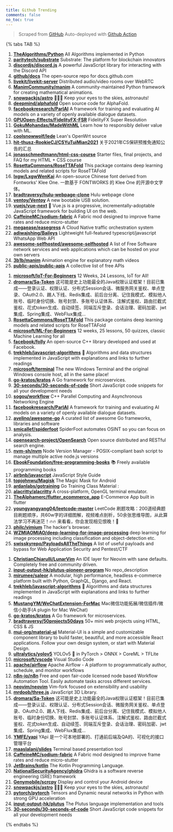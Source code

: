 ```yaml
---
title: Github Trending
comments: false
no_toc: true
---
```


> Scraped from [GitHub](https://github.com/trending)
Auto-deployed with [Github Action](https://docs.github.com/en/actions)

{% tabs TAB %}
<!-- tab Daily -->
1. [**TheAlgorithms/Python**](https://github.com/TheAlgorithms/Python)
All Algorithms implemented in Python
2. [**paritytech/substrate**](https://github.com/paritytech/substrate)
Substrate: The platform for blockchain innovators
3. [**discordjs/discord.js**](https://github.com/discordjs/discord.js)
A powerful JavaScript library for interacting with the Discord API
4. [**github/docs**](https://github.com/github/docs)
The open-source repo for docs.github.com
5. [**livekit/livekit-server**](https://github.com/livekit/livekit-server)
Distributed audio/video rooms over WebRTC
6. [**ManimCommunity/manim**](https://github.com/ManimCommunity/manim)
A community-maintained Python framework for creating mathematical animations.
7. [**snowpackjs/astro**](https://github.com/snowpackjs/astro)
🚀🧑‍🚀 Keep your eyes to the skies, astronauts!
8. [**deepmind/alphafold**](https://github.com/deepmind/alphafold)
Open source code for AlphaFold.
9. [**facebookresearch/ParlAI**](https://github.com/facebookresearch/ParlAI)
A framework for training and evaluating AI models on a variety of openly available dialogue datasets.
10. [**GPUOpen-Effects/FidelityFX-FSR**](https://github.com/GPUOpen-Effects/FidelityFX-FSR)
FidelityFX Super Resolution
11. [**GokuMohandas/MadeWithML**](https://github.com/GokuMohandas/MadeWithML)
Learn how to responsibly deliver value with ML.
12. [**coolsnowwolf/lede**](https://github.com/coolsnowwolf/lede)
Lean's OpenWrt source
13. [**hit-thusz-RookieCJ/CSYuTuiMian2021**](https://github.com/hit-thusz-RookieCJ/CSYuTuiMian2021)
关于2021年CS保研预推免通知公告的汇总
14. [**jonasschmedtmann/html-css-course**](https://github.com/jonasschmedtmann/html-css-course)
Starter files, final projects, and FAQ for my HTML + CSS course
15. [**RosettaCommons/RoseTTAFold**](https://github.com/RosettaCommons/RoseTTAFold)
This package contains deep learning models and related scripts for RoseTTAFold
16. [**lxgw/LxgwWenKai**](https://github.com/lxgw/LxgwWenKai)
An open-source Chinese font derived from Fontworks' Klee One. 一款基于 FONTWORKS 的 Klee One 的开源中文字体。
17. [**bradtraversy/hulu-webpage-clone**](https://github.com/bradtraversy/hulu-webpage-clone)
Hulu webpage clone
18. [**ventoy/Ventoy**](https://github.com/ventoy/Ventoy)
A new bootable USB solution.
19. [**vuejs/vue-next**](https://github.com/vuejs/vue-next)
🖖 Vue.js is a progressive, incrementally-adoptable JavaScript framework for building UI on the web.
20. [**CaffeineMC/sodium-fabric**](https://github.com/CaffeineMC/sodium-fabric)
A Fabric mod designed to improve frame rates and reduce micro-stutter
21. [**megaease/easegress**](https://github.com/megaease/easegress)
A Cloud Native traffic orchestration system
22. [**adiwajshing/Baileys**](https://github.com/adiwajshing/Baileys)
Lightweight full-featured typescript/javascript WhatsApp Web API
23. [**awesome-selfhosted/awesome-selfhosted**](https://github.com/awesome-selfhosted/awesome-selfhosted)
A list of Free Software network services and web applications which can be hosted on your own servers
24. [**3b1b/manim**](https://github.com/3b1b/manim)
Animation engine for explanatory math videos
25. [**public-apis/public-apis**](https://github.com/public-apis/public-apis)
A collective list of free APIs
<!-- endtab -->
<!-- tab Weekly -->
1. [**microsoft/IoT-For-Beginners**](https://github.com/microsoft/IoT-For-Beginners)
12 Weeks, 24 Lessons, IoT for All!
2. [**dromara/Sa-Token**](https://github.com/dromara/Sa-Token)
这可能是史上功能最全的Java权限认证框架！目前已集成——登录认证、权限认证、分布式Session会话、微服务网关鉴权、单点登录、OAuth2.0、踢人下线、Redis集成、前后台分离、记住我模式、模拟他人账号、临时身份切换、账号封禁、多账号认证体系、注解式鉴权、路由拦截式鉴权、花式token生成、自动续签、同端互斥登录、会话治理、密码加密、jwt集成、Spring集成、WebFlux集成...
3. [**RosettaCommons/RoseTTAFold**](https://github.com/RosettaCommons/RoseTTAFold)
This package contains deep learning models and related scripts for RoseTTAFold
4. [**microsoft/ML-For-Beginners**](https://github.com/microsoft/ML-For-Beginners)
12 weeks, 25 lessons, 50 quizzes, classic Machine Learning for all
5. [**facebook/folly**](https://github.com/facebook/folly)
An open-source C++ library developed and used at Facebook.
6. [**trekhleb/javascript-algorithms**](https://github.com/trekhleb/javascript-algorithms)
📝 Algorithms and data structures implemented in JavaScript with explanations and links to further readings
7. [**microsoft/terminal**](https://github.com/microsoft/terminal)
The new Windows Terminal and the original Windows console host, all in the same place!
8. [**go-kratos/kratos**](https://github.com/go-kratos/kratos)
A Go framework for microservices.
9. [**30-seconds/30-seconds-of-code**](https://github.com/30-seconds/30-seconds-of-code)
Short JavaScript code snippets for all your development needs
10. [**sogou/workflow**](https://github.com/sogou/workflow)
C++ Parallel Computing and Asynchronous Networking Engine
11. [**facebookresearch/ParlAI**](https://github.com/facebookresearch/ParlAI)
A framework for training and evaluating AI models on a variety of openly available dialogue datasets.
12. [**avelino/awesome-go**](https://github.com/avelino/awesome-go)
A curated list of awesome Go frameworks, libraries and software
13. [**smicallef/spiderfoot**](https://github.com/smicallef/spiderfoot)
SpiderFoot automates OSINT so you can focus on analysis.
14. [**opensearch-project/OpenSearch**](https://github.com/opensearch-project/OpenSearch)
Open source distributed and RESTful search engine.
15. [**nvm-sh/nvm**](https://github.com/nvm-sh/nvm)
Node Version Manager - POSIX-compliant bash script to manage multiple active node.js versions
16. [**EbookFoundation/free-programming-books**](https://github.com/EbookFoundation/free-programming-books)
📚 Freely available programming books
17. [**airbnb/javascript**](https://github.com/airbnb/javascript)
JavaScript Style Guide
18. [**topjohnwu/Magisk**](https://github.com/topjohnwu/Magisk)
The Magic Mask for Android
19. [**ardanlabs/gotraining**](https://github.com/ardanlabs/gotraining)
Go Training Class Material :
20. [**alacritty/alacritty**](https://github.com/alacritty/alacritty)
A cross-platform, OpenGL terminal emulator.
21. [**TheAlphamerc/flutter_ecommerce_app**](https://github.com/TheAlphamerc/flutter_ecommerce_app)
E-Commerce App built in flutter
22. [**youngyangyang04/leetcode-master**](https://github.com/youngyangyang04/leetcode-master)
LeetCode 刷题攻略：200道经典题目刷题顺序，共60w字的详细图解，视频难点剖析，50余张思维导图，从此算法学习不再迷茫！🔥🔥 来看看，你会发现相见恨晚！🚀
23. [**philc/vimium**](https://github.com/philc/vimium)
The hacker's browser.
24. [**WZMIAOMIAO/deep-learning-for-image-processing**](https://github.com/WZMIAOMIAO/deep-learning-for-image-processing)
deep learning for image processing including classification and object-detection etc.
25. [**swisskyrepo/PayloadsAllTheThings**](https://github.com/swisskyrepo/PayloadsAllTheThings)
A list of useful payloads and bypass for Web Application Security and Pentest/CTF
<!-- endtab -->
<!-- tab Monthly -->
1. [**ChristianChiarulli/LunarVim**](https://github.com/ChristianChiarulli/LunarVim)
An IDE layer for Neovim with sane defaults. Completely free and community driven.
2. [**input-output-hk/plutus-pioneer-program**](https://github.com/input-output-hk/plutus-pioneer-program)
No repo_description
3. [**mirumee/saleor**](https://github.com/mirumee/saleor)
A modular, high performance, headless e-commerce platform built with Python, GraphQL, Django, and React.
4. [**trekhleb/javascript-algorithms**](https://github.com/trekhleb/javascript-algorithms)
📝 Algorithms and data structures implemented in JavaScript with explanations and links to further readings
5. [**MustangYM/WeChatExtension-ForMac**](https://github.com/MustangYM/WeChatExtension-ForMac)
Mac微信功能拓展/微信插件/微信小助手(A plugin for Mac WeChat)
6. [**go-kratos/kratos**](https://github.com/go-kratos/kratos)
A Go framework for microservices.
7. [**bradtraversy/50projects50days**](https://github.com/bradtraversy/50projects50days)
50+ mini web projects using HTML, CSS & JS
8. [**mui-org/material-ui**](https://github.com/mui-org/material-ui)
Material-UI is a simple and customizable component library to build faster, beautiful, and more accessible React applications. Follow your own design system, or start with Material Design.
9. [**ultralytics/yolov5**](https://github.com/ultralytics/yolov5)
YOLOv5 🚀 in PyTorch > ONNX > CoreML > TFLite
10. [**microsoft/vscode**](https://github.com/microsoft/vscode)
Visual Studio Code
11. [**apache/airflow**](https://github.com/apache/airflow)
Apache Airflow - A platform to programmatically author, schedule, and monitor workflows
12. [**n8n-io/n8n**](https://github.com/n8n-io/n8n)
Free and open fair-code licensed node based Workflow Automation Tool. Easily automate tasks across different services.
13. [**neovim/neovim**](https://github.com/neovim/neovim)
Vim-fork focused on extensibility and usability
14. [**mrdoob/three.js**](https://github.com/mrdoob/three.js)
JavaScript 3D Library.
15. [**dromara/Sa-Token**](https://github.com/dromara/Sa-Token)
这可能是史上功能最全的Java权限认证框架！目前已集成——登录认证、权限认证、分布式Session会话、微服务网关鉴权、单点登录、OAuth2.0、踢人下线、Redis集成、前后台分离、记住我模式、模拟他人账号、临时身份切换、账号封禁、多账号认证体系、注解式鉴权、路由拦截式鉴权、花式token生成、自动续签、同端互斥登录、会话治理、密码加密、jwt集成、Spring集成、WebFlux集成...
16. [**YMFE/yapi**](https://github.com/YMFE/yapi)
YApi 是一个可本地部署的、打通前后端及QA的、可视化的接口管理平台
17. [**maaslalani/slides**](https://github.com/maaslalani/slides)
Terminal based presentation tool
18. [**CaffeineMC/sodium-fabric**](https://github.com/CaffeineMC/sodium-fabric)
A Fabric mod designed to improve frame rates and reduce micro-stutter
19. [**JetBrains/kotlin**](https://github.com/JetBrains/kotlin)
The Kotlin Programming Language.
20. [**NationalSecurityAgency/ghidra**](https://github.com/NationalSecurityAgency/ghidra)
Ghidra is a software reverse engineering (SRE) framework
21. [**Genymobile/scrcpy**](https://github.com/Genymobile/scrcpy)
Display and control your Android device
22. [**snowpackjs/astro**](https://github.com/snowpackjs/astro)
🚀🧑‍🚀 Keep your eyes to the skies, astronauts!
23. [**pytorch/pytorch**](https://github.com/pytorch/pytorch)
Tensors and Dynamic neural networks in Python with strong GPU acceleration
24. [**input-output-hk/plutus**](https://github.com/input-output-hk/plutus)
The Plutus language implementation and tools
25. [**30-seconds/30-seconds-of-code**](https://github.com/30-seconds/30-seconds-of-code)
Short JavaScript code snippets for all your development needs
<!-- endtab -->
{% endtabs %}
